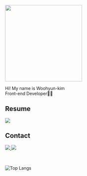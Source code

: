 <img src='https://github.com/rladngus133/rladngus133/assets/124851297/db580af5-fb19-481e-b5d5-290db19b0f5b' width='250px'/> 
  <p>Hi! My name is Woohyun-kim <br/>
    Front-end Developer🧑‍💻</p> 
</div>


<div>
  <h2>Resume</h2>
  <a href="https://rladngus133.github.io/resume/"><img src="https://img.shields.io/badge/resume-1EBC8F?style=for-the-badge&logo=headspace&logoColor=white" /></a>
</div>
  <h2>Contact</h2>
  <a href="mailto:rladngus133@naver.com">
    <img src="https://img.shields.io/badge/rladngus133@naver.com-D14836?style=for-the-badge&logo=gmail&logoColor=white"/>
 </a>
   <a href="www.linkedin.com/in/rladngus133">
    <img
      src="https://img.shields.io/badge/LinkedIn-0A66C2?style=for-the-badge&logo=linkedin&logoColor=white"/>
 </a>
 
　

 
![Top Langs](https://github-readme-stats.vercel.app/api/top-langs/?username=rladngus133&layout=compact)
